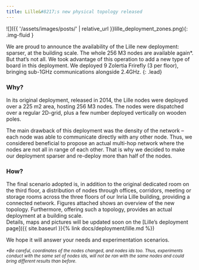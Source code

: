 ```yaml
---
title: Lille&#8217;s new physical topology released
---
```


![]({{ '/assets/images/posts/' | relative_url }}lille_deployment_zones.png){: .img-fluid }

We are proud to announce the availability of the Lille new deployment: sparser, at the building scale. The whole 256 M3 nodes are available again*.  
But that’s not all. We took advantage of this operation to add a new type of board in this deployment. We deployed 9 Zolertia Frirefly (3 per floor), bringing sub-1GHz communications alongside 2.4GHz.
{: .lead}

### **Why?**  
In its original deployment, released in 2014, the Lille nodes were deployed over a 225 m2 area, hosting 256 M3 nodes. The nodes were dispatched over a regular 2D-grid, plus a few number deployed vertically on wooden poles.

The main drawback of this deployment was the density of the network – each node was able to communicate directly with any other node. Thus, we considered beneficial to propose an actual multi-hop network where the nodes are not all in range of each other. That is why we decided to make our deployment sparser and re-deploy more than half of the nodes.

### **How?**  
The final scenario adopted is, in addition to the original dedicated room on the third floor, a distribution of nodes through offices, corridors, meeting or storage rooms across the three floors of our Inria Lille building, providing a connected network. Figures attached shows an overview of the new topology. Furthermore, offering such a topology, provides an actual deployment at a building scale.  
Details, maps and pictures will be updated soon on the [Lille’s deployment page]({{ site.baseurl }}{% link docs/deployment/lille.md %})

We hope it will answer your needs and experimentation scenarios.

<small>_*Be careful, coordinates of the nodes changed, and nodes ids too. Thus, experiments conduct with the same set of nodes ids, will not be ran with the same nodes and could bring different results than before._</small>
